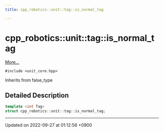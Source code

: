 ```yaml
---
title: cpp_robotics::unit::tag::is_normal_tag

---
```


# cpp_robotics::unit::tag::is_normal_tag



 [More...](#detailed-description)


`#include <unit_core.hpp>`

Inherits from false_type

## Detailed Description

```cpp
template <int Tag>
struct cpp_robotics::unit::tag::is_normal_tag;
```

-------------------------------

Updated on 2022-09-27 at 01:12:56 +0900